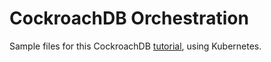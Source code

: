 # CockroachDB Orchestration

Sample files for this CockroachDB [tutorial](https://www.cockroachlabs.com/docs/stable/orchestrate-a-local-cluster-with-kubernetes-insecure.html), using Kubernetes.
